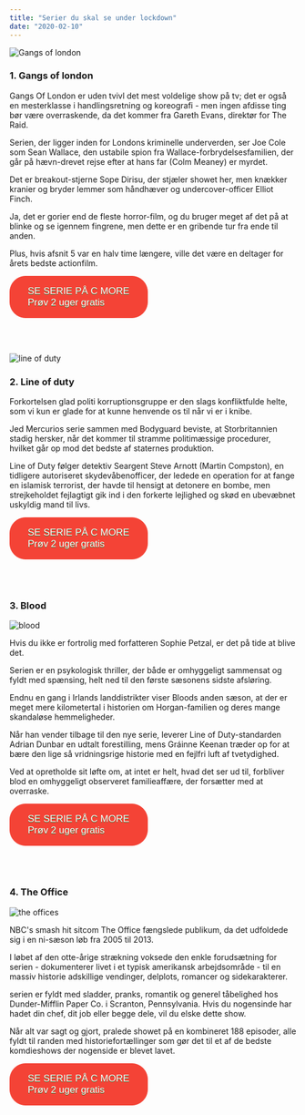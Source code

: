 ```yaml
---
title: "Serier du skal se under lockdown"
date: "2020-02-10"
---
```


![Gangs of london](/watch-gangs-of-london-trailer.jpg)

### 1. Gangs of london

Gangs Of London er uden tvivl det mest voldelige show på tv; det er også en mesterklasse i handlingsretning og koreografi - men ingen af ​​disse ting bør være overraskende, da det kommer fra Gareth Evans, direktør for The Raid.

Serien, der ligger inden for Londons kriminelle underverden, ser Joe Cole som Sean Wallace, den ustabile spion fra Wallace-forbrydelsesfamilien, der går på hævn-drevet rejse efter at hans far (Colm Meaney) er myrdet.

Det er breakout-stjerne Sope Dirisu, der stjæler showet her, men knækker kranier og bryder lemmer som håndhæver og undercover-officer Elliot Finch.

Ja, det er gorier end de fleste horror-film, og du bruger meget af det på at blinke og se igennem fingrene, men dette er en gribende tur fra ende til anden.

Plus, hvis afsnit 5 var en halv time længere, ville det være en deltager for årets bedste actionfilm.

<a href="https://track.adtraction.com/t/t?a=1275838043&as=1580579680&t=2&tk=1&url=https://www.cmore.dk/serie/201848-gangs-of-london" target="_blank"  style="background-color:#f44336; 
	border-radius:28px;
	border:1px solid #f44336;
	display:inline-block;
	cursor:pointer;
	color:#ffffff;
	font-family:Arial;
	font-size:17px;
	padding:16px 31px;
	text-decoration:none;
	text-shadow:0px 1px 0px #2f6627;" > SE SERIE PÅ C MORE <br /> Prøv 2 uger gratis</a>

<br><br>

![line of duty](/landscape-desktop.764.430.jpg)

### 2. Line of duty

Forkortelsen glad politi korruptionsgruppe er den slags konfliktfulde helte, som vi kun er glade for at kunne henvende os til når vi er i knibe.

Jed Mercurios serie sammen med Bodyguard beviste, at Storbritannien stadig hersker, når det kommer til stramme politimæssige procedurer, hvilket går op mod det bedste af staternes produktion.

Line of Duty følger detektiv Seargent Steve Arnott (Martin Compston), en tidligere autoriseret skydevåbenofficer, der ledede en operation for at fange en islamisk terrorist, der havde til hensigt at detonere en bombe, men strejkeholdet fejlagtigt gik ind i den forkerte lejlighed og skød en ubevæbnet uskyldig mand til livs.

<a href="https://track.adtraction.com/t/t?a=1275838043&as=1580579680&t=2&tk=1&url=https://www.cmore.dk/serie/139001-line-of-duty-under-mistanke" target="_blank"  style="background-color:#f44336; 
	border-radius:28px;
	border:1px solid #f44336;
	display:inline-block;
	cursor:pointer;
	color:#ffffff;
	font-family:Arial;
	font-size:17px;
	padding:16px 31px;
	text-decoration:none;
	text-shadow:0px 1px 0px #2f6627;" > SE SERIE PÅ C MORE <br /> Prøv 2 uger gratis</a>

<br><br>

### 3. Blood

![blood](/BLOOD_S2_Generic_Portrait-1-62a82a3.jpg)

Hvis du ikke er fortrolig med forfatteren Sophie Petzal, er det på tide at blive det.

Serien er en psykologisk thriller, der både er omhyggeligt sammensat og fyldt med spænsing, helt ned til den første sæsonens sidste afsløring.

Endnu en gang i Irlands landdistrikter viser Bloods anden sæson, at der er meget mere kilometertal i historien om Horgan-familien og deres mange skandaløse hemmeligheder.

Når han vender tilbage til den nye serie, leverer Line of Duty-standarden Adrian Dunbar en udtalt forestilling, mens Gráinne Keenan træder op for at bære den lige så vridningsrige historie med en fejlfri luft af tvetydighed.

Ved at opretholde sit løfte om, at intet er helt, hvad det ser ud til, forbliver blod en omhyggeligt observeret familieaffære, der forsætter med at overraske.

<a href="https://track.adtraction.com/t/t?a=1275838043&as=1580579680&t=2&tk=1&url=https://www.cmore.dk/serie/213091-blood" target="_blank"  style="background-color:#f44336; 
	border-radius:28px;
	border:1px solid #f44336;
	display:inline-block;
	cursor:pointer;
	color:#ffffff;
	font-family:Arial;
	font-size:17px;
	padding:16px 31px;
	text-decoration:none;
	text-shadow:0px 1px 0px #2f6627;" > SE SERIE PÅ C MORE <br /> Prøv 2 uger gratis</a>

<br><br>

### 4. The Office

![the offices](/1200x0.jpg)

NBC's smash hit sitcom The Office fængslede publikum, da det udfoldede sig i en ni-sæson løb fra 2005 til 2013.

I løbet af den otte-årige strækning voksede den enkle forudsætning for serien - dokumenterer livet i et typisk amerikansk arbejdsområde - til en massiv historie adskillige vendinger, delplots, romancer og sidekarakterer.

serien er fyldt med sladder, pranks, romantik og generel tåbelighed hos Dunder-Mifflin Paper Co. i Scranton, Pennsylvania. Hvis du nogensinde har hadet din chef, dit job eller begge dele, vil du elske dette show.

Når alt var sagt og gjort, pralede showet på en kombineret 188 episoder, alle fyldt til randen med historiefortællinger som gør det til et af de bedste komdieshows der nogenside er blevet lavet.

<a href="https://track.adtraction.com/t/t?a=1275838043&as=1580579680&t=2&tk=1&url=https://www.cmore.dk/serie/51025-the-office-us" target="_blank"  style="background-color:#f44336; 
	border-radius:28px;
	border:1px solid #f44336;
	display:inline-block;
	cursor:pointer;
	color:#ffffff;
	font-family:Arial;
	font-size:17px;
	padding:16px 31px;
	text-decoration:none;
	text-shadow:0px 1px 0px #2f6627;" > SE SERIE PÅ C MORE <br /> Prøv 2 uger gratis</a>
